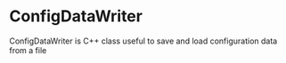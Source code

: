 # ConfigDataWriter
ConfigDataWriter is C++ class useful to save and load configuration data from a file
